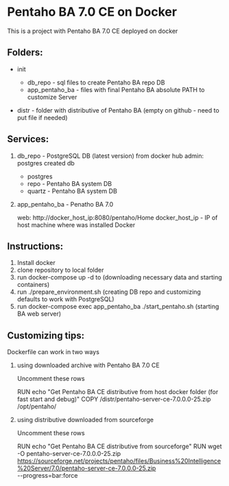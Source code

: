#  Pentaho BA 7.0 CE on Docker
 

This is a project with Pentaho BA 7.0 CE deployed on docker

## Folders:

- init
   - db_repo - sql files to create Pentaho BA repo DB
   - app_pentaho_ba - files with final Pentaho BA absolute PATH to customize Server

- distr - folder with distributive of Pentaho BA (empty on github - need to put file if needed)

## Services:
1) db_repo - PostgreSQL DB (latest version) from docker hub
   admin: postgres
   created db
     - postgres
     - repo   - Pentaho BA system DB
     - quartz - Pentaho BA system DB
  
2) app_pentaho_ba - Penatho BA 7.0
   
   web: http://docker_host_ip:8080/pentaho/Home
   docker_host_ip - IP of host machine where was installed Docker

## Instructions:
1) Install docker
2) clone repository to local folder
3) run docker-compose up -d to  (downloading necessary data and starting containers)
4) run ./prepare_environment.sh (creating DB repo and customizing defaults to work with PostgreSQL)
5) run docker-compose exec app_pentaho_ba ./start_pentaho.sh (starting BA web server)

## Customizing tips:
Dockerfile can work in two ways
1) using downloaded archive with Pentaho BA 7.0 CE

   Uncomment these rows

   RUN echo "Get Pentaho BA CE distributive from host docker folder (for fast start and debug)"
   COPY /distr/pentaho-server-ce-7.0.0.0-25.zip /opt/pentaho/

2) using distributive downloaded from sourceforge

   Uncomment these rows 
 
   RUN echo "Get Pentaho BA CE distributive from sourceforge"
   RUN wget -O pentaho-server-ce-7.0.0.0-25.zip https://sourceforge.net/projects/pentaho/files/Business%20Intelligence%20Server/7.0/pentaho-server-ce-7.0.0.0-25.zip \
    --progress=bar:force

